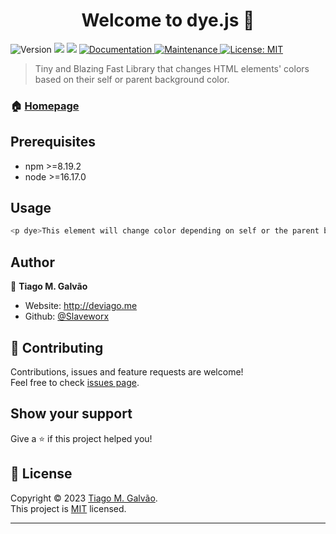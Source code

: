<h1 align="center">Welcome to dye.js 👋</h1>
<p>
  <img alt="Version" src="https://img.shields.io/badge/version-0.4-blue.svg?cacheSeconds=2592000" />
  <img src="https://img.shields.io/badge/npm-%3E%3D8.19.2-blue.svg" />
  <img src="https://img.shields.io/badge/node-%3E%3D16.17.0-blue.svg" />
  <a href="https://github.com/Slaveworx/dye.js#readme" target="_blank">
    <img alt="Documentation" src="https://img.shields.io/badge/documentation-yes-brightgreen.svg" />
  </a>
  <a href="https://github.com/Slaveworx/dye.js/graphs/commit-activity" target="_blank">
    <img alt="Maintenance" src="https://img.shields.io/badge/Maintained%3F-yes-green.svg" />
  </a>
  <a href="https://github.com/Slaveworx/dye.js/blob/master/LICENSE" target="_blank">
    <img alt="License: MIT" src="https://img.shields.io/github/license/Slaveworx/dye.js" />
  </a>
</p>

> Tiny and Blazing Fast Library that changes HTML elements' colors based on their self or parent background color.

### 🏠 [Homepage](https://deviago.me)

## Prerequisites

- npm >=8.19.2
- node >=16.17.0

## Usage

```sh
<p dye>This element will change color depending on self or the parent background color</p>
```

## Author

👤 **Tiago M. Galvão**

- Website: http://deviago.me
- Github: [@Slaveworx](https://github.com/Slaveworx)

## 🤝 Contributing

Contributions, issues and feature requests are welcome!<br />Feel free to check [issues page](https://github.com/Slaveworx/dye.js/issues).

## Show your support

Give a ⭐️ if this project helped you!

## 📝 License

Copyright © 2023 [Tiago M. Galvão](https://github.com/Slaveworx).<br />
This project is [MIT](https://github.com/Slaveworx/dye.js/blob/master/LICENSE) licensed.

---
